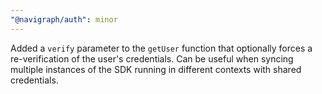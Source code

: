 ```yaml
---
"@navigraph/auth": minor
---
```


Added a `verify` parameter to the `getUser` function that optionally forces a re-verification of the user's credentials. Can be useful when syncing multiple instances of the SDK running in different contexts with shared credentials.
